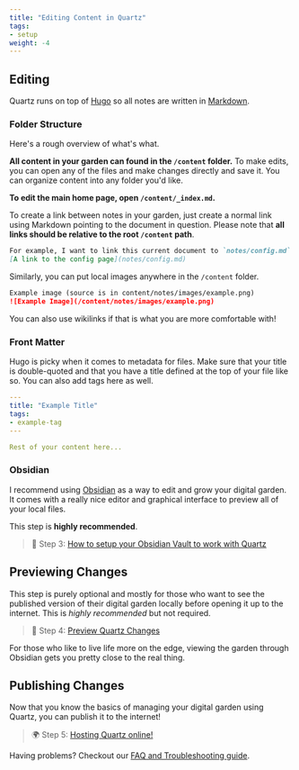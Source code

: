 ```yaml
---
title: "Editing Content in Quartz"
tags:
- setup
weight: -4
---
```


## Editing 
Quartz runs on top of [Hugo](https://gohugo.io/) so all notes are written in [Markdown](https://www.markdownguide.org/getting-started/).

### Folder Structure
Here's a rough overview of what's what.

**All content in your garden can found in the `/content` folder.** To make edits, you can open any of the files and make changes directly and save it. You can organize content into any folder you'd like.

**To edit the main home page, open `/content/_index.md`.**

To create a link between notes in your garden, just create a normal link using Markdown pointing to the document in question. Please note that **all links should be relative to the root `/content` path**. 

```markdown
For example, I want to link this current document to `notes/config.md`.
[A link to the config page](notes/config.md)
```

Similarly, you can put local images anywhere in the `/content` folder.

```markdown
Example image (source is in content/notes/images/example.png)
![Example Image](/content/notes/images/example.png)
```

You can also use wikilinks if that is what you are more comfortable with!

### Front Matter
Hugo is picky when it comes to metadata for files. Make sure that your title is double-quoted and that you have a title defined at the top of your file like so. You can also add tags here as well.

```yaml
---
title: "Example Title"
tags:
- example-tag
---

Rest of your content here...
```

### Obsidian
I recommend using [Obsidian](http://obsidian.md/) as a way to edit and grow your digital garden. It comes with a really nice editor and graphical interface to preview all of your local files.

This step is **highly recommended**.

> 🔗 Step 3: [How to setup your Obsidian Vault to work with Quartz](content/private/notes/obsidian.md)

## Previewing Changes
This step is purely optional and mostly for those who want to see the published version of their digital garden locally before opening it up to the internet. This is *highly recommended* but not required.

> 👀 Step 4: [Preview Quartz Changes](content/private/notes/preview%20changes.md)

For those who like to live life more on the edge, viewing the garden through Obsidian gets you pretty close to the real thing.

## Publishing Changes
Now that you know the basics of managing your digital garden using Quartz, you can publish it to the internet!

> 🌍 Step 5: [Hosting Quartz online!](content/private/notes/hosting.md)

Having problems? Checkout our [FAQ and Troubleshooting guide](content/private/notes/troubleshooting.md).
